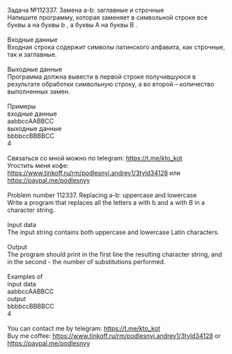 Задача №112337. Замена a-b: заглавные и строчные<br />Напишите программу, которая заменяет в символьной строке все буквы a на буквы b , a буквы A на буквы B .<br /><br />Входные данные<br />Входная строка содержит символы латинского алфавита, как строчные, так и заглавные.<br /><br />Выходные данные<br />Программа должна вывести в первой строке получившуюся в результате обработки символьную строку, а во второй – количество выполненных замен.<br /><br />Примеры<br />входные данные<br />aabbccAABBCC<br />выходные данные<br />bbbbccBBBBCC<br />4<br /><br />Связаться со мной можно по telegram: https://t.me/kto_kot<br />Угостить меня кофе: https://www.tinkoff.ru/rm/podlesnyi.andrey1/3tyld34128 или https://paypal.me/podlesnyy<br /><br />Problem number 112337. Replacing a-b: uppercase and lowercase<br />Write a program that replaces all the letters a with b and a with B in a character string.<br /><br />Input data<br />The input string contains both uppercase and lowercase Latin characters.<br /><br />Output<br />The program should print in the first line the resulting character string, and in the second - the number of substitutions performed.<br /><br />Examples of<br />input data<br />aabbccAABBCC<br />output<br />bbbbccBBBBCC<br />4<br /><br /> You can contact me by telegram: https://t.me/kto_kot <br /> Buy me coffee: https://www.tinkoff.ru/rm/podlesnyi.andrey1/3tyld34128 or https://paypal.me/podlesnyy